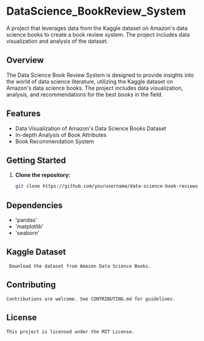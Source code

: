 # DataScience_BookReview_System

A project that leverages data from the Kaggle dataset on Amazon's data science books to create a book review system. The project includes data visualization and analysis of the dataset.

## Overview

The Data Science Book Review System is designed to provide insights into the world of data science literature, utilizing the Kaggle dataset on Amazon's data science books. The project includes data visualization, analysis, and recommendations for the best books in the field.

## Features

- Data Visualization of Amazon's Data Science Books Dataset
- In-depth Analysis of Book Attributes
- Book Recommendation System

## Getting Started

1. **Clone the repository:**
   ```bash
   git clone https://github.com/yourusername/data-science-book-reviews.git

 ## Dependencies
- 'pandas'
- 'matplotlib'
- 'seaborn'

## Kaggle Dataset
     Download the dataset from Amazon Data Science Books.

## Contributing
    Contributions are welcome. See CONTRIBUTING.md for guidelines.

## License
    This project is licensed under the MIT License.

